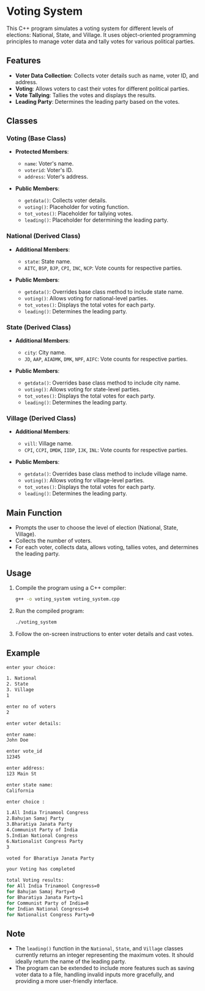 # Voting System

This C++ program simulates a voting system for different levels of elections: National, State, and Village. It uses object-oriented programming principles to manage voter data and tally votes for various political parties.

## Features

- **Voter Data Collection**: Collects voter details such as name, voter ID, and address.
- **Voting**: Allows voters to cast their votes for different political parties.
- **Vote Tallying**: Tallies the votes and displays the results.
- **Leading Party**: Determines the leading party based on the votes.

## Classes

### Voting (Base Class)

- **Protected Members**:
  - `name`: Voter's name.
  - `voterid`: Voter's ID.
  - `address`: Voter's address.

- **Public Members**:
  - `getdata()`: Collects voter details.
  - `voting()`: Placeholder for voting function.
  - `tot_votes()`: Placeholder for tallying votes.
  - `leading()`: Placeholder for determining the leading party.

### National (Derived Class)

- **Additional Members**:
  - `state`: State name.
  - `AITC`, `BSP`, `BJP`, `CPI`, `INC`, `NCP`: Vote counts for respective parties.

- **Public Members**:
  - `getdata()`: Overrides base class method to include state name.
  - `voting()`: Allows voting for national-level parties.
  - `tot_votes()`: Displays the total votes for each party.
  - `leading()`: Determines the leading party.

### State (Derived Class)

- **Additional Members**:
  - `city`: City name.
  - `JD`, `AAP`, `AIADMK`, `DMK`, `NPF`, `AIFC`: Vote counts for respective parties.

- **Public Members**:
  - `getdata()`: Overrides base class method to include city name.
  - `voting()`: Allows voting for state-level parties.
  - `tot_votes()`: Displays the total votes for each party.
  - `leading()`: Determines the leading party.

### Village (Derived Class)

- **Additional Members**:
  - `vill`: Village name.
  - `CPI`, `CCPI`, `DMDK`, `IIDP`, `IJK`, `INL`: Vote counts for respective parties.

- **Public Members**:
  - `getdata()`: Overrides base class method to include village name.
  - `voting()`: Allows voting for village-level parties.
  - `tot_votes()`: Displays the total votes for each party.
  - `leading()`: Determines the leading party.

## Main Function

- Prompts the user to choose the level of election (National, State, Village).
- Collects the number of voters.
- For each voter, collects data, allows voting, tallies votes, and determines the leading party.

## Usage

1. Compile the program using a C++ compiler:
   ```sh
   g++ -o voting_system voting_system.cpp
   ```
2. Run the compiled program:
   ```sh
   ./voting_system
   ```
3. Follow the on-screen instructions to enter voter details and cast votes.

## Example

```sh
enter your choice:

1. National
2. State
3. Village
1

enter no of voters
2

enter voter details:

enter name:
John Doe

enter vote_id
12345

enter address:
123 Main St

enter state name:
California

enter choice :

1.All India Trinamool Congress
2.Bahujan Samaj Party
3.Bharatiya Janata Party
4.Communist Party of India
5.Indian National Congress
6.Nationalist Congress Party
3

voted for Bharatiya Janata Party

your Voting has completed

total Voting results:
for All India Trinamool Congress=0
for Bahujan Samaj Party=0
for Bharatiya Janata Party=1
for Communist Party of India=0
for Indian National Congress=0
for Nationalist Congress Party=0
```

## Note

- The `leading()` function in the `National`, `State`, and `Village` classes currently returns an integer representing the maximum votes. It should ideally return the name of the leading party.
- The program can be extended to include more features such as saving voter data to a file, handling invalid inputs more gracefully, and providing a more user-friendly interface.
